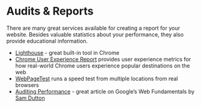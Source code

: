 # Audits & Reports

There are many great services available for creating a report for your website. Besides valuable statistics about your performance, they also provide educational information.

* [Lighthouse](https://developers.google.com/web/tools/lighthouse/) - great built-in tool in Chrome
* [Chrome User Experience Report](https://developers.google.com/web/tools/chrome-user-experience-report/) provides user experience metrics for how real-world Chrome users experience popular destinations on the web
* [WebPageTest](https://www.webpagetest.org/) runs a speed test from multiple locations from real browsers
* [Auditing Performance](https://developers.google.com/web/fundamentals/performance/audit/) - great article on Google’s Web Fundamentals by [Sam Dutton](https://developers.google.com/web/resources/contributors/samdutton)

